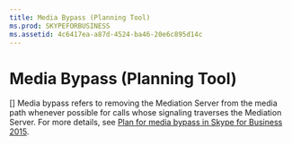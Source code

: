 ```yaml
---
title: Media Bypass (Planning Tool)
ms.prod: SKYPEFORBUSINESS
ms.assetid: 4c6417ea-a87d-4524-ba46-20e6c895d14c
---
```



# Media Bypass (Planning Tool)
[]
Media bypass refers to removing the Mediation Server from the media path whenever possible for calls whose signaling traverses the Mediation Server. For more details, see  [Plan for media bypass in Skype for Business 2015](plan-for-media-bypass-in-skype-for-business-2015.md).
  
    
    


